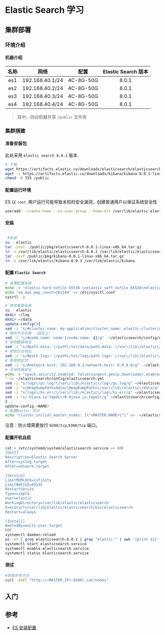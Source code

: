 # Elastic Search 学习

## 集群部署

### 环境介绍

#### 机器介绍

|   名称  |      网络       |   配置    | Elastic Search 版本 |
| :--: | :-------------: | :-------: | :-----------------: |
|   es1   | 192.168.40.1/24 | 4C-8G-50G |        8.0.1        |
|  es2  | 192.168.40.2/24 | 4C-8G-50G |        8.0.1        |
| es3 | 192.168.40.3/24 | 4C-8G-50G |        8.0.1        |
| es4 | 192.168.40.4/24 | 4C-8G-50G |        8.0.1        |

> 其中，四台机器共享 `/public` 文件夹

### 集群搭建

#### 准备安装包

此处采用 `elastic search 8.0.1` 版本.

```bash
# 下载
wget https://artifacts.elastic.co/downloads/elasticsearch/elasticsearch-8.0.1-linux-x86_64.tar.gz -O /public/pkg/elasticsearch-8.0.1-linux-x86_64.tar.gz
wget -c https://artifacts.elastic.co/downloads/kibana/kibana-8.0.1-linux-x86_64.tar.gz -0 /public/pkg/kibana-8.0.1-linux-x86_64.tar.gz
chmod -R 755 /public
```

#### 配置运行环境

ES 以 `root `用户运行可能导致未知的安全漏洞，创建普通用户以保证系统安全性

```bash
useradd --create-home --no-user-group --home-dir /var/lib/elastic elastic --shell /bin/bash
```

#### 安装

```bash
 
 #安装
su - elastic
tar -zxvf  /public/pkg/elasticsearch-8.0.1-linux-x86_64.tar.gz
ln -s /var/lib/elastic/elasticsearch-8.0.1 /var/lib/elastic/elasticsearch
tar -zxvf /public/pkg/kibana-8.0.1-linux-x86_64.tar.gz
ln -s /var/lib/elastic/kibana-8.0.1 /var/lib/elastic/kibana
```



#### 配置 `Elastic Search  `

```bash
# 按需配置系统
echo -e "elastic hard nofile 65536 \nelastic soft nofile 65536\nelastic soft nproc 4096 \nelastic hard nproc 4096" >> /etc/security/limits.conf
echo "vm.max_map_count=262144" >> /etc/sysctl.conf  
sysctl -p 

# 修改集群名称
su - elastic
mkdir ~/log
mkdir ~/data
update-config(){
sed -i "s/#cluster.name: my-application/cluster.name: elastic-cluster/g"  ~/elasticsearch/config/elasticsearch.yml
# 修改节点名称 （自定义）
sed -i "s/#node.name: node-1/node.name: $1/g"  ~/elasticsearch/config/elasticsearch.yml
# 修改数据地址
sed -i "s/#path.data: \/path\/to\/data/path.data: \/var\/lib\/elastic\/data/g"  ~/elasticsearch/config/elasticsearch.yml
# 修改日志地址
sed -i "s/#path.logs: \/path\/to\/logs/path.logs: \/var\/lib\/elastic\/log/g"  ~/elasticsearch/config/elasticsearch.yml
# 修改绑定IP
sed -i "s/#network.host: 192.168.0.1/network.host: 0.0.0.0/g"  ~/elasticsearch/config/elasticsearch.yml
# 关闭传输安全
echo -e "xpack.security.enabled: false\ningest.geoip.downloader.enabled: false
" >> ~/elasticsearch/config/elasticsearch.yml
sed -i "s/logs\/gc.log/\/var\/lib\/elastic\/log\/gc.log/g" ~/elasticsearch/config/jvm.options 
sed -i "s/HeapDumpPath=data/\HeapDumpPath=\/var\/lib\/elastic\/data/g" ~/elasticsearch/config/jvm.options 
sed -i "s/logs\/hs_err/\/var\/lib\/elastic\/log\/hs_err/g" ~/elasticsearch/config/jvm.options 
sed -i "s/-Djava.io.tmpdir/#-Djava.io.tmpdir/g" ~/elasticsearch/config/jvm.options 
}
update-config <NAME>
# 配置Master 节点
echo "cluster.initial_master_nodes: [\"<MASTER_NAME>\"]" >>  ~/elasticsearch/config/elasticsearch.yml

```

注意：防火墙需要放行 `9200/tcp`,`9300/tcp` 端口。

#### 配置开机自启

```bash
cat > /etc/systemd/system/elasticsearch.service << EOF
[Unit]
Description=Elastic Search Server
After=syslog.target
After=network.target
 
[Service]
LimitMEMLOCK=infinity
LimitNOFILE=65535
RestartSec=2s
Type=simple
User=elastic
WorkingDirectory=/var/lib/elastic/elasticsearch
ExecStart=/var/lib/elastic/elasticsearch/bin/elasticsearch
Restart=always
 
[Install]
WantedBy=multi-user.target
EOF
systemctl daemon-reload
ps -ef | grep elasticsearch-8.0.1 | grep "elastic " | awk '{print $2}' | xargs kill
systemctl start elasticsearch.service
systemctl enable elasticsearch.service
systemctl status elasticsearch.service
```

#### 测试

 ```bash
 #获取所有节点
 curl -XGET "http://<MASTER_IP>:9200/_cat/nodes"   
 ```

## 入门



## 参考

- [ES 安装配置](https://www.elastic.co/guide/en/elasticsearch/reference/current/important-settings.html)
